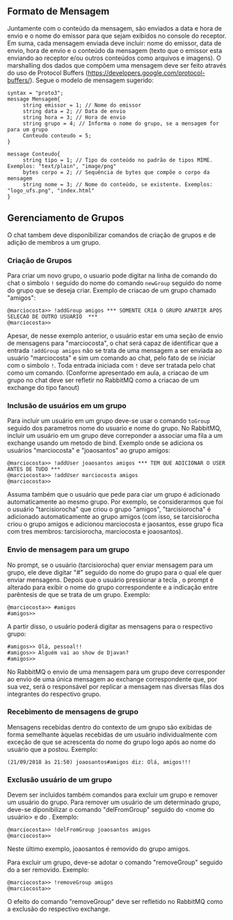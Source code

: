 ## Formato de Mensagem

Juntamente com o conteúdo da mensagem, são enviados a data e hora de envio e o nome do emissor para que
sejam exibidos no console do receptor.
Em suma, cada mensagem enviada deve incluir: nome do emissor, data de envio, hora de envio e o conteúdo da 
mensagem (texto que o emissor esta enviando ao receptor e/ou outros conteúdos como arquivos e imagens).
O marshalling dos dados que compõem uma mensagem deve ser feito através do uso de 
Protocol Buffers (https://developers.google.com/protocol-buffers/).
Segue o modelo de mensagem sugerido:

```
syntax = "proto3";
message Mensagem{
     string emissor = 1; // Nome do emissor
     string data = 2; // Data de envio
     string hora = 3; // Hora de envio
     string grupo = 4; // Informa o nome do grupo, se a mensagem for para um grupo
     Conteudo conteudo = 5;
}

message Conteudo{
     string tipo = 1; // Tipo do conteúdo no padrão de tipos MIME. Exemplos: "text/plain", "image/png" 
     bytes corpo = 2; // Sequência de bytes que compõe o corpo da mensagem
     string nome = 3; // Nome do conteúdo, se existente. Exemplos: "logo_ufs.png", "index.html"
}
```

## Gerenciamento de Grupos

O chat tambem deve disponibilizar comandos de criação de grupos e de adição de membros a um grupo.


### Criação de Grupos

Para criar um novo grupo, o usuario pode digitar na linha de comando do chat o simbolo `!` seguido do
nome do comando `newGroup` seguido do nome do grupo que se deseja criar. Exemplo de criacao de um grupo chamado "amigos":

```
@marciocosta>> !addGroup amigos *** SOMENTE CRIA O GRUPO APARTIR APOS SELECAO DE OUTRO USUARIO  ***
@marciocosta>>
```

Apesar, de nesse exemplo anterior, o usuário estar em uma seção de envio de mensagens para "marciocosta",
o chat será capaz de identificar que a entrada `!addGroup amigos` não se trata de uma mensagem a
ser enviada ao usuário "marciocosta" e sim um comando ao chat, pelo fato de se iniciar com o simbolo `!`.
Toda entrada iniciada com `!` deve ser tratada pelo chat como um comando. (Conforme apresentado em aula,
a criacao de um grupo no chat deve ser refletir no RabbitMQ como a criacao de um exchange do tipo fanout)


### Inclusão de usuários em um grupo

Para incluir um usuário em um grupo deve-se usar o comando `toGroup` seguido dos parametros nome do
usuario e nome do grupo. No RabbitMQ, incluir um usuário em um grupo deve correponder a associar uma
fila a um exchange usando um metodo de bind. Exemplo onde se adiciona os usuários "marciocosta" e
"joaosantos" ao grupo amigos:

```
@marciocosta>> !addUser joaosantos amigos *** TEM QUE ADICIONAR O USER ANTES DE TUDO ***
@marciocosta>> !addUser marciocosta amigos
@marciocosta>>
```
Assuma também que o usuário que pede para ciar um grupo é adicionado automaticamente ao mesmo grupo.
Por exemplo, se considerarmos que foi o usuário "tarcisiorocha" que criou o grupo "amigos",
"tarcisiorocha" é adicionado  automaticamente ao grupo amigos (com isso, se tarcisiorocha criou o
grupo amigos e adicionou marciocosta e jaosantos, esse grupo fica com tres membros: tarcisiorocha, marciocosta e joaosantos).

### Envio de mensagem para um grupo

No prompt, se o usuário (tarcisiorocha) quer enviar mensagem para um grupo,
ele deve digitar "#" seguido do nome do grupo para o qual ele quer enviar mensagens. 
Depois que o usuário pressionar a tecla <ENTER>, o prompt é alterado para exibir o nome do grupo correspondente e
a indicação entre parêntesis de que se trata de um grupo. Exemplo:

```
@marciocosta>> #amigos
#amigos>>  
```
A partir disso, o usuário poderá digitar as mensagens para o respectivo grupo:

```
#amigos>> Olá, pessoal!!
#amigos>> Alguém vai ao show de Djavan?
#amigos>>
```

No RabbitMQ o envio de uma mensagem para um grupo deve corresponder ao envio de uma única mensagem ao
exchange correspondente que, por sua vez, será o responsável por replicar a mensagem nas diversas filas dos
integrantes do respectivo grupo.

### Recebimento de mensagens de grupo

Mensagens recebidas dentro do contexto de um grupo são exibidas de forma semelhante àquelas recebidas de
um usuário individualmente com exceção de que se acrescenta do nome do grupo logo após ao nome do usuário que a postou. Exemplo:

```
(21/09/2018 às 21:50) joaosantos#amigos diz: Olá, amigos!!!
```

### Exclusão usuário de um grupo

Devem ser incluidos também comandos para excluir um grupo e remover um usuário do grupo.
Para remover um usuário de um determinado grupo, deve-se diponibilizar o comando "delFromGroup" seguido do
<nome do usuário> e do <nome do grupo>. Exemplo:

```
@marciocosta>> !delFromGroup joaosantos amigos
@marciocosta>>
```
Neste último exemplo, joaosantos é removido do grupo amigos.

Para excluir um grupo, deve-se adotar o comando "removeGroup" seguido do <nome do grupo> a ser removido. Exemplo:

```
@marciocosta>> !removeGroup amigos
@marciocosta>>
```
O efeito do comando "removeGroup" deve ser refletido no RabbitMQ como a exclusão do respectivo exchange.

